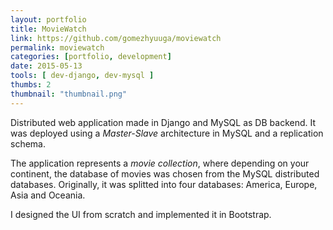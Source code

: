 ```yaml
---
layout: portfolio
title: MovieWatch
link: https://github.com/gomezhyuuga/moviewatch
permalink: moviewatch
categories: [portfolio, development]
date: 2015-05-13
tools: [ dev-django, dev-mysql ]
thumbs: 2
thumbnail: "thumbnail.png"
---
```


Distributed web application made in Django and MySQL
as DB backend. It was deployed using a *Master-Slave*
architecture in MySQL and a replication schema.

The application represents a *movie collection*,
where depending on your continent, the database of movies
was chosen from the MySQL distributed databases. Originally,
it was splitted into four databases: America, Europe, Asia and
Oceania.

I designed the UI from scratch and implemented it in Bootstrap.
